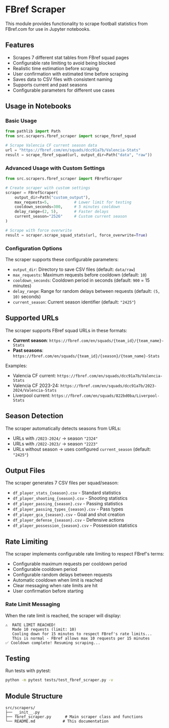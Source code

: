 # FBref Scraper

This module provides functionality to scrape football statistics from FBref.com for use in Jupyter notebooks.

## Features

- Scrapes 7 different stat tables from FBref squad pages
- Configurable rate limiting to avoid being blocked
- Realistic time estimation before scraping
- User confirmation with estimated time before scraping
- Saves data to CSV files with consistent naming
- Supports current and past seasons
- Configurable parameters for different use cases

## Usage in Notebooks

### Basic Usage

```python
from pathlib import Path
from src.scrapers.fbref_scraper import scrape_fbref_squad

# Scrape Valencia CF current season data
url = "https://fbref.com/en/squads/dcc91a7b/Valencia-Stats"
result = scrape_fbref_squad(url, output_dir=Path("data", "raw"))
```

### Advanced Usage with Custom Settings

```python
from src.scrapers.fbref_scraper import FBrefScraper

# Create scraper with custom settings
scraper = FBrefScraper(
    output_dir=Path("custom_output"),
    max_requests=5,           # Lower limit for testing
    cooldown_seconds=300,     # 5 minutes cooldown
    delay_range=(2, 5),       # Faster delays
    current_season="2526"     # Custom current season
)

# Scrape with force overwrite
result = scraper.scrape_squad_stats(url, force_overwrite=True)
```

### Configuration Options

The scraper supports these configurable parameters:

- `output_dir`: Directory to save CSV files (default: `data/raw`)
- `max_requests`: Maximum requests before cooldown (default: `10`)
- `cooldown_seconds`: Cooldown period in seconds (default: `900` = 15 minutes)
- `delay_range`: Range for random delays between requests (default: `(5, 10)` seconds)
- `current_season`: Current season identifier (default: `"2425"`)

## Supported URLs

The scraper supports FBref squad URLs in these formats:

- **Current season**: `https://fbref.com/en/squads/{team_id}/{team_name}-Stats`
- **Past seasons**: `https://fbref.com/en/squads/{team_id}/{season}/{team_name}-Stats`

Examples:
- Valencia CF current: `https://fbref.com/en/squads/dcc91a7b/Valencia-Stats`
- Valencia CF 2023-24: `https://fbref.com/en/squads/dcc91a7b/2023-2024/Valencia-Stats`
- Liverpool current: `https://fbref.com/en/squads/822bd0ba/Liverpool-Stats`

## Season Detection

The scraper automatically detects seasons from URLs:
- URLs with `/2023-2024/` → season `"2324"`
- URLs with `/2022-2023/` → season `"2223"`
- URLs without season → uses configured `current_season` (default: `"2425"`)

## Output Files

The scraper generates 7 CSV files per squad/season:

- `df_player_stats_{season}.csv` - Standard statistics
- `df_player_shooting_{season}.csv` - Shooting statistics  
- `df_player_passing_{season}.csv` - Passing statistics
- `df_player_passing_types_{season}.csv` - Pass types
- `df_player_gca_{season}.csv` - Goal and shot creation
- `df_player_defense_{season}.csv` - Defensive actions
- `df_player_possession_{season}.csv` - Possession statistics

## Rate Limiting

The scraper implements configurable rate limiting to respect FBref's terms:

- Configurable maximum requests per cooldown period
- Configurable cooldown period
- Configurable random delays between requests
- Automatic cooldown when limit is reached
- Clear messaging when rate limits are hit
- User confirmation before starting

### Rate Limit Messaging

When the rate limit is reached, the scraper will display:

```
⚠️  RATE LIMIT REACHED!
   Made 10 requests (limit: 10)
   Cooling down for 15 minutes to respect FBref's rate limits...
   This is normal - FBref allows max 10 requests per 15 minutes
✅ Cooldown complete! Resuming scraping...
```

## Testing

Run tests with pytest:

```bash
python -m pytest tests/test_fbref_scraper.py -v
```

## Module Structure

```
src/scrapers/
├── __init__.py
├── fbref_scraper.py      # Main scraper class and functions
└── README.md            # This documentation
``` 